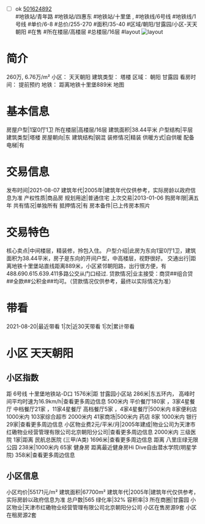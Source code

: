 - [ ] ok [501624892](https://bj.5i5j.com/ershoufang/501624892.html)  
 #地铁站/青年路 #地铁站/四惠东 #地铁站/十里堡 ,  #地铁线/6号线 #地铁线/1号线
#单价/6-8 #总价/255-270 #面积/35-40   #区域/朝阳/甘露园/小区-天天朝阳 #在售 #所在楼层/高楼层 #总楼层/16层 #layout 
![layout](http://image2a.5i5j.com/bdir/layout/4478dd080c604d078f4031ff6f3bf20b.jpg_P5.jpg) 
# 简介 
 260万,  6.76万/m² 
小区： 天天朝阳
建筑类型： 塔楼
区域： 朝阳 甘露园
看房时间： 提前预约
地铁： 距离地铁十里堡889米 地图
# 基本信息 
 房屋户型|1室0厅1卫
所在楼层|高楼层/16层
建筑面积|38.44平米
户型结构|平层
建筑类型|塔楼
房屋朝向|东
建筑结构|钢混
装修情况|精装
供暖方式|自供暖
配备电梯|有
# 交易信息 
 发布时间|2021-08-07
建筑年代|2005年|建筑年代仅供参考，实际房龄以政府信息为准
产权性质|商品房
规划用途|普通住宅
上次交易|2013-01-06
购房年限|满五年
共有情况|单独所有
抵押情况|有
房本备件|已上传房本照片
# 交易特色 
 核心卖点|中间楼层，精装修，拎包入住。
户型介绍|此房为东向1室0厅1卫，建筑面积为38.44平米，房子是东向的开间户型，中高楼层，视野很好。
交通出行|距离地铁十里堡站直线距离889米，小区紧邻朝阳路，出行很方便，有488.690.615.639.411多路公交从门口经过.
贷款情况|业主接受：商贷##组合贷##全款##公积金##均可。（贷款情况仅供参考，最终以实际情况为准）
# 带看 
 2021-08-20|最近带看	 1|次|近30天带看	 1|次|累计带看
# 小区 天天朝阳
## 小区指数 
 距 6号线 十里堡地铁站-D口 1576米|距 甘露园小区站 286米|东五环内， 高峰时间平均时速为16.9km/h|查看更多周边信息
500米内 平价餐厅180家 ，3家4星餐厅
中档餐厅21家 ，11家4星餐厅
高档餐厅5家 ，4家4星餐厅|500米内 8家便利店
1000米内 103家综合超市
2000米内 41家商场|500米内 药店 8家
1000米内 银行 29家|查看更多周边信息
小区物业费2元/平米/月|2005年建成|物业公司为天津市红磡物业经营管理有限公司北京朝阳分公司|查看更多周边信息
2000米内 三级医院 1家|距离 民航总医院 (三甲/A类) 1696米|查看更多周边信息
距离 八里庄绿无限公园 238米|1000米内 65家 健身房
距离最近健身房Hi Dive自由潜水学院(明星学院) 358米|查看更多周边信息
## 小区信息 
 小区均价|55171元/m²
建筑面积|67700m²
建筑年代|2005年|建筑年代仅供参考，实际房龄以政府信息为准
总户数|565
绿化率|32%
容积率|3
所在商圈|甘露园
小区物业|天津市红磡物业经营管理有限公司北京朝阳分公司
小区在售房源9套
小区在租房源2套
